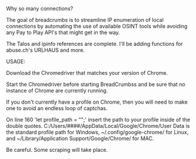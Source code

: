 Why so many connections?

The goal of breadcrumbs is to streamline IP enumeration of local connections by automating the use of available OSINT tools while avoiding any Pay to Play API's that might get in the way.

The Talos and ipinfo references are complete. I'll be adding functions for abuse.ch's URLHAUS and more.

USAGE:

Download the Chromedriver that matches your version of Chrome.

Start the Chromedriver before starting BreadCrumbss and be sure that no instance of Chrome are currently running.

If you don't currently have a profile on Chrome, then you will need to make one to avoid an endless loop of captchas.

On line 160 'let profile_path = "";' insert the path to your profile inside of the double quotes. C:/Users/####/AppData/Local/Google/Chrome/User Data is the standard profile path for Windows, ~/.config/google-chrome/ for Linux, and ~/Library/Application Support/Google/Chrome/ for MAC.


Be careful. Some scraping will take place.

